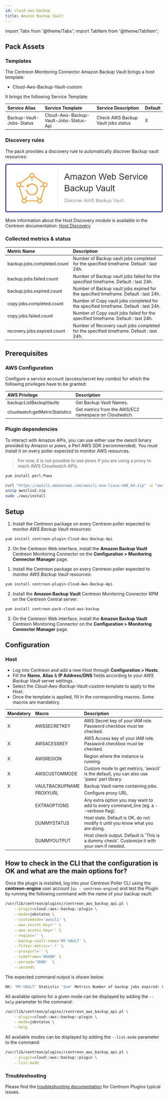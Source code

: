 ```yaml
---
id: cloud-aws-backup
title: Amazon Backup Vault
---
```

import Tabs from '@theme/Tabs';
import TabItem from '@theme/TabItem';


## Pack Assets

### Templates

The Centreon Monitoring Connector Amazon Backup Vault brings a host template:
* Cloud-Aws-Backup-Vault-custom

It brings the following Service Template:

| Service Alias            | Service Template                       | Service Description                | Default |
|:-------------------------|:---------------------------------------|:-----------------------------------|:--------|
| Backup-Vault-Jobs-Status | Cloud-Aws-Backup-Vault-Jobs-Status-Api | Check AWS Backup Vault jobs status | X       |

### Discovery rules

The pack provides a discovery rule to automatically discover Backup vault resources:

![image](../../../assets/integrations/plugin-packs/procedures/cloud-aws-backup-vault-provider.png)

More information about the Host Discovery module is available in the Centreon documentation: [Host Discovery](/onprem/monitoring/discovery/hosts-discovery)


### Collected metrics & status

<Tabs groupId="metrics">
<TabItem value="Backup-Vault-Jobs-Status" label="Backup-Vault-Jobs-Status">

| Metric Name                 | Description                                                                             |
|:----------------------------|:----------------------------------------------------------------------------------------|
| backup.jobs.completed.count | Number of Backup vault jobs completed for the specified timeframe. Default : last 24h.  |
| backup.jobs.failed.count    | Number of Backup vault jobs failed for the specified timeframe. Default : last 24h.     |
| backup.jobs.expired.count   | Number of Backup vault jobs expired for the specified timeframe. Default : last 24h.    |
| copy.jobs.completed.count   | Number of Copy vault jobs completed for the specified timeframe. Default : last 24h.    |
| copy.jobs.failed.count      | Number of Copy vault jobs failed for the specified timeframe. Default : last 24h.       |
| recovery.jobs.expired.count | Number of Recovery vault jobs completed for the specified timeframe. Default : last 24h.|

</TabItem>
</Tabs>

## Prerequisites

### AWS Configuration

Configure a service account (access/secret key combo) for which the following privileges have to be granted:

| AWS Privilege                  | Description                                                     |
| :----------------------------- | :-------------------------------------------------------------- |
| backup:ListBackupVaults        | Get Backup Vault Names.                                         |
| cloudwatch:getMetricStatistics | Get metrics from the AWS/EC2 namespace on Cloudwatch.           |

### Plugin dependencies

To interact with Amazon APIs, you can use either use the *awscli* binary provided by Amazon or *paws*, a Perl AWS SDK (recommended). You must install it on every poller expected to monitor AWS resources. 

> For now, it is not possible to use *paws* if you are using a proxy to reach AWS Cloudwatch APIs. 

<Tabs groupId="sync">
<TabItem value="perl-Paws-installation" label="perl-Paws-installation">

```bash
yum install perl-Paws
```

</TabItem>
<TabItem value="aws-cli-installation" label="aws-cli-installation">

```bash
curl "https://awscli.amazonaws.com/awscli-exe-linux-x86_64.zip" -o "awscliv2.zip"
unzip awscliv2.zip
sudo ./aws/install
```

</TabItem>
</Tabs>

## Setup

<Tabs groupId="setup">
<TabItem value="Online License" label="Online License">

1. Install the Centreon package on every Centreon poller expected to monitor *AWS Backup Vault* resources:

```bash
yum install centreon-plugin-Cloud-Aws-Backup-Api
```

2. On the Centreon Web interface, install the **Amazon Backup Vault** Centreon Monitoring Connector on the **Configuration > Monitoring Connector Manager** page.

</TabItem>
<TabItem value="Offline License" label="Offline License">

1. Install the Centreon package on every Centreon poller expected to monitor *AWS Backup Vault* resources:

```bash
yum install centreon-plugin-Cloud-Aws-Backup-Api
```

2. Install the **Amazon Backup Vault** Centreon Monitoring Connector RPM on the Centreon Central server:

```bash
yum install centreon-pack-cloud-aws-backup
```

3. On the Centreon Web interface, install the **Amazon Backup Vault** Centreon Monitoring Connector on the **Configuration > Monitoring Connector Manager** page.

</TabItem>
</Tabs>

## Configuration

### Host

* Log into Centreon and add a new Host through **Configuration > Hosts**.
* Fill the **Name**, **Alias** & **IP Address/DNS** fields according to your *AWS Backup Vault* server settings.
* Select the *Cloud-Aws-Backup-Vault-custom* template to apply to the Host.
* Once the template is applied, fill in the corresponding macros. Some macros are mandatory.

| Mandatory   | Macro           | Description                                                                                  |
|:------------|:----------------|:---------------------------------------------------------------------------------------------|
| X           | AWSSECRETKEY    | AWS Secret key of your IAM role. Password checkbox must be checked.                          |
| X           | AWSACESSKEY     | AWS Access key of your IAM role. Password checkbox must be checked.                          |
| X           | AWSREGION       | Region where the instance is running.                                                        |
| X           | AWSCUSTOMMODE   | Custom mode to get metrics, 'awscli' is the default, you can also use 'paws' perl library.   |
| X           | VAULTBACKUPNAME | Backup Vault name containing jobs.                                                           |
|             | PROXYURL        | Configure proxy URL.                                                                         |
|             | EXTRAOPTIONS    | Any extra option you may want to add to every command\_line (eg. a --verbose flag).          |
|             | DUMMYSTATUS     | Host state. Default is OK, do not modify it until you know what you are doing.               |
|             | DUMMYOUTPUT     | Host check output. Default is 'This is a dummy check'. Customize it with your own if needed. |

## How to check in the CLI that the configuration is OK and what are the main options for? 

Once the plugin is installed, log into your Centreon Poller CLI using the 
**centreon-engine** user account (`su - centreon-engine`) and test the Plugin by
running the following command with the name of your backup vault:

```bash
/usr/lib/centreon/plugins//centreon_aws_backup_api.pl \
    --plugin=cloud::aws::backup::plugin \
    --mode=jobstatus \
    --custommode='awscli' \
    --aws-secret-key='' \
    --aws-access-key='' \
    --region='' \
    --backup-vault-name='MY-VAULT' \
    --filter-metric='.*' \
    --proxyurl='' \
    --timeframe='86400' \
    --period='3600'  \
    --zeroed\
```

The expected command output is shown below:

```bash
OK: 'MY-VAULT' Statistic 'Sum' Metrics Number of backup jobs expired: 0.00 , Number of copy jobs completed: 0.00 , Number of backup jobs failed: 0.00 , Number of backup jobs completed: 4.00 , Number of recovery jobs expired: 0.00 , Number of copy jobs failed: 0.00  | 'MY-VAULT~sum#backup.jobs.expired.count'=0.00;;;0; 'MY-VAULT~sum#copy.jobs.completed.count'=0.00;;;0; 'MY-VAULT~sum#backup.jobs.failed.count'=0.00;;;0; 'MY-VAULT~sum#backup.jobs.completed.count'=4.00;;;0; 'MY-VAULT~sum#recovery.jobs.expired.count'=0.00;;;0; 'MY-VAULT~sum#copy.jobs.failed.count'=0.00;;;0;
```

All available options for a given mode can be displayed by adding the 
`--help` parameter to the command:

```bash
/usr/lib/centreon/plugins//centreon_aws_backup_api.pl \
    --plugin=cloud::aws::backup::plugin \
    --mode=jobstatus \
    --help
```

All available modes can be displayed by adding the 
`--list-mode` parameter to the command:

```bash
/usr/lib/centreon/plugins//centreon_aws_backup_api.pl \
    --plugin=cloud::aws::backup::plugin \
    --list-mode
```

### Troubleshooting

Please find the [troubleshooting documentation](../getting-started/how-to-guides/troubleshooting-plugins.md) for Centreon Plugins typical issues.
